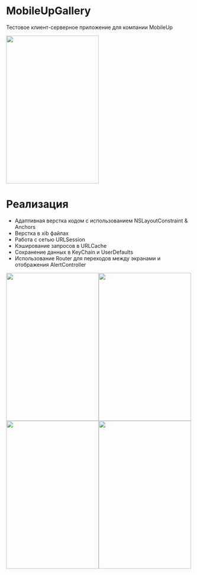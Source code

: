 # MobileUpGallery
Тестовое клиент-серверное приложение для компании MobileUp

<img src="https://user-images.githubusercontent.com/83715610/189245097-0d35c60d-4bd2-4e34-a877-3b417d4a2903.png" width=250 height=400>


# Реализация
- Адаптивная верстка кодом с использованием NSLayoutConstraint & Anchors
- Верстка в xib файлах
- Работа с сетью URLSession
- Кэширование запросов в URLCache
- Сохранение данных в KeyChain и UserDefaults
- Использование Router для переходов между экранами и отображения AlertController


<img src="https://user-images.githubusercontent.com/83715610/189245192-d3f7c1a1-9074-41fb-bd01-fdd3c80a9dbd.png" width="250" height="400"><img src="https://user-images.githubusercontent.com/83715610/189245203-306099bd-dce4-4658-a99c-31a9fee042aa.png" width="250" height="400"><img src="https://user-images.githubusercontent.com/83715610/189245720-9c1662b3-3343-4e96-a795-3019cc858cbe.png" width="250" height="400"><img src="https://user-images.githubusercontent.com/83715610/189245727-d5f4db0a-6b48-4c02-ba7f-0f0c2b3dd4d0.png" width="250" height="400">
